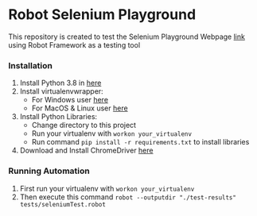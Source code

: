 # Robot Selenium Playground
This repository is created to test the Selenium Playground Webpage [link](http://timvroom.com/selenium/playground/) using Robot Framework as a testing tool


### Installation
1. Install Python 3.8 in [here](https://www.python.org/downloads/release/python-386/)
2. Install virtualenvwrapper:
    * For Windows user [here](https://pypi.org/project/virtualenvwrapper-win/)
    * For MacOS & Linux user [here](https://virtualenvwrapper.readthedocs.io/en/latest/)
3. Install Python Libraries:
    * Change directory to this project
    * Run your virtualenv with `workon your_virtualenv`
    * Run command `pip install -r requirements.txt` to install libraries
4. Download and Install ChromeDriver [here](https://chromedriver.chromium.org/downloads)


### Running Automation
1. First run your virtualenv with `workon your_virtualenv`
2. Then execute this command `robot --outputdir "./test-results" tests/seleniumTest.robot`
